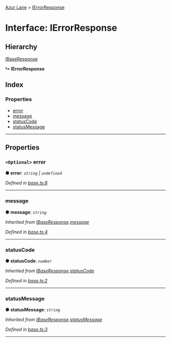 [Azur Lane](../README.md) > [IErrorResponse](../interfaces/ierrorresponse.md)

# Interface: IErrorResponse

## Hierarchy

 [IBaseResponse](ibaseresponse.md)

**↳ IErrorResponse**

## Index

### Properties

* [error](ierrorresponse.md#error)
* [message](ierrorresponse.md#message)
* [statusCode](ierrorresponse.md#statuscode)
* [statusMessage](ierrorresponse.md#statusmessage)

---

## Properties

<a id="error"></a>

### `<Optional>` error

**● error**: *`string` \| `undefined`*

*Defined in [base.ts:8](https://github.com/KurozeroPB/AzurLane/blob/27a36d1/lib/base.ts#L8)*

___
<a id="message"></a>

###  message

**● message**: *`string`*

*Inherited from [IBaseResponse](ibaseresponse.md).[message](ibaseresponse.md#message)*

*Defined in [base.ts:4](https://github.com/KurozeroPB/AzurLane/blob/27a36d1/lib/base.ts#L4)*

___
<a id="statuscode"></a>

###  statusCode

**● statusCode**: *`number`*

*Inherited from [IBaseResponse](ibaseresponse.md).[statusCode](ibaseresponse.md#statuscode)*

*Defined in [base.ts:2](https://github.com/KurozeroPB/AzurLane/blob/27a36d1/lib/base.ts#L2)*

___
<a id="statusmessage"></a>

###  statusMessage

**● statusMessage**: *`string`*

*Inherited from [IBaseResponse](ibaseresponse.md).[statusMessage](ibaseresponse.md#statusmessage)*

*Defined in [base.ts:3](https://github.com/KurozeroPB/AzurLane/blob/27a36d1/lib/base.ts#L3)*

___

